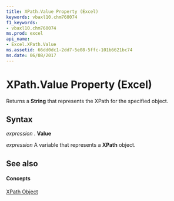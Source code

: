 ```yaml
---
title: XPath.Value Property (Excel)
keywords: vbaxl10.chm760074
f1_keywords:
- vbaxl10.chm760074
ms.prod: excel
api_name:
- Excel.XPath.Value
ms.assetid: 66dd0dc1-2dd7-5e08-5ffc-101b6621bc74
ms.date: 06/08/2017
---
```



# XPath.Value Property (Excel)

Returns a **String** that represents the XPath for the specified object.


## Syntax

 _expression_ . **Value**

 _expression_ A variable that represents a **XPath** object.


## See also


#### Concepts


[XPath Object](xpath-object-excel.md)

